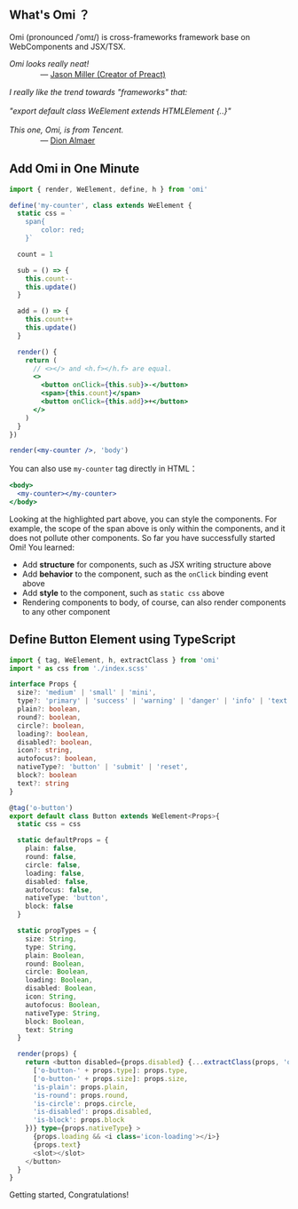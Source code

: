 ## What's Omi ？

Omi (pronounced /ˈomɪ/) is cross-frameworks framework base on WebComponents and JSX/TSX.

<em> Omi looks really neat!<br> </em>
　　　　— [Jason Miller (Creator of Preact)](https://twitter.com/_developit/)

<em> I really like the trend towards "frameworks" that:<br><br>"export default class WeElement extends HTMLElement {..}"<br> <br>This one, Omi, is from Tencent.</em>       
　　　　— [Dion Almaer](https://twitter.com/dalmaer/)

## Add Omi in One Minute

```jsx {4-7}
import { render, WeElement, define, h } from 'omi'

define('my-counter', class extends WeElement {
  static css = `
    span{
        color: red;
    }`

  count = 1

  sub = () => {
    this.count--
    this.update()
  }

  add = () => {
    this.count++
    this.update()
  }

  render() {
    return (
      // <></> and <h.f></h.f> are equal.
      <>
        <button onClick={this.sub}>-</button>
        <span>{this.count}</span>
        <button onClick={this.add}>+</button>
      </>
    )
  }
})

render(<my-counter />, 'body')
```

You can also use `my-counter` tag directly in HTML：

```jsx
<body>
  <my-counter></my-counter>
</body>
```

Looking at the highlighted part above, you can style the components. For example, the scope of the span above is only within the components, and it does not pollute other components. So far you have successfully started Omi! You learned:

* Add **structure** for components, such as JSX writing structure above
* Add **behavior** to the component, such as the `onClick` binding event above
* Add **style** to the component, such as `static css` above
* Rendering components to body, of course, can also render components to any other component

## Define Button Element using TypeScript

```ts
import { tag, WeElement, h, extractClass } from 'omi'
import * as css from './index.scss'

interface Props {
  size?: 'medium' | 'small' | 'mini',
  type?: 'primary' | 'success' | 'warning' | 'danger' | 'info' | 'text'
  plain?: boolean,
  round?: boolean,
  circle?: boolean,
  loading?: boolean,
  disabled?: boolean,
  icon?: string,
  autofocus?: boolean,
  nativeType?: 'button' | 'submit' | 'reset',
  block?: boolean
  text?: string
}

@tag('o-button')
export default class Button extends WeElement<Props>{
  static css = css

  static defaultProps = {
    plain: false,
    round: false,
    circle: false,
    loading: false,
    disabled: false,
    autofocus: false,
    nativeType: 'button',
    block: false
  }

  static propTypes = {
    size: String,
    type: String,
    plain: Boolean,
    round: Boolean,
    circle: Boolean,
    loading: Boolean,
    disabled: Boolean,
    icon: String,
    autofocus: Boolean,
    nativeType: String,
    block: Boolean,
    text: String
  }

  render(props) {
    return <button disabled={props.disabled} {...extractClass(props, 'o-button', {
      ['o-button-' + props.type]: props.type,
      ['o-button-' + props.size]: props.size,
      'is-plain': props.plain,
      'is-round': props.round,
      'is-circle': props.circle,
      'is-disabled': props.disabled,
      'is-block': props.block
    })} type={props.nativeType} >
      {props.loading && <i class='icon-loading'></i>}
      {props.text}
      <slot></slot>
    </button>
  }
}
```

Getting started, Congratulations!

